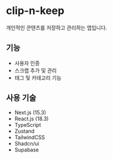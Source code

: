 # clip-n-keep

개인적인 콘텐츠를 저장하고 관리하는 앱입니다.

## 기능

- 사용자 인증
- 스크랩 추가 및 관리
- 태그 및 카테고리 기능

## 사용 기술

- Next.js (15.3)
- React.js (18.3)
- TypeScript
- Zustand
- TailwindCSS
- Shadcn/ui
- Supabase
